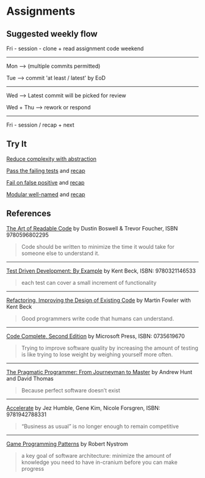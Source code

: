 # Assignments

## Suggested weekly flow

Fri - session - clone + read assignment code
weekend

---

Mon --> (multiple commits permitted)

Tue --> commit 'at least / latest' by EoD

---

Wed --> Latest commit will be picked for review

Wed + Thu --> rework or respond

---

Fri - session / recap + next

## Try It

[Reduce complexity with abstraction](functional.md)

[Pass the failing tests](pass.md) and [recap](pass-recap.md)

[Fail on false positive](fail.md) and [recap](fail-recap.md)

[Modular well-named](small.md) and [recap](small-recap.md)

## References

[The Art of Readable Code](https://www.oreilly.com/library/view/the-art-of/9781449318482/) by Dustin Boswell & Trevor Foucher, ISBN 9780596802295

>Code should be written to minimize the time it would take for someone else to
understand it.

---
[Test Driven Development: By Example](https://www.oreilly.com/library/view/test-driven-development/0321146530/)
by Kent Beck, ISBN: 9780321146533

>each test can cover a small increment of functionality

---
[Refactoring, Improving the Design of Existing Code](https://martinfowler.com/books/refactoring.html) by Martin Fowler with Kent Beck

>Good programmers write code that humans can understand.

---
[Code Complete, Second Edition](https://www.oreilly.com/library/view/code-complete-second/0735619670/) by Microsoft Press,
ISBN: 0735619670

> Trying to improve software quality by increasing the amount of testing is like trying to lose weight by weighing yourself more often.

---
[The Pragmatic Programmer: From Journeyman to Master](https://www.oreilly.com/library/view/the-pragmatic-programmer/020161622X/)
by Andrew Hunt and David Thomas
>Because perfect software doesn’t exist

---
[Accelerate](https://www.oreilly.com/library/view/accelerate/9781457191435/)
by Jez Humble, Gene Kim, Nicole Forsgren,
ISBN: 9781942788331

>“Business as usual” is no longer enough to remain competitive

---
[Game Programming Patterns](https://gameprogrammingpatterns.com/)
by Robert Nystrom

>a key goal of software architecture: minimize the amount of knowledge you need
to have in-cranium before you can make progress
